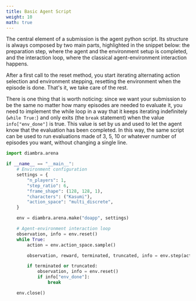 ```yaml
---
title: Basic Agent Script
weight: 10
math: true
---
```


The central element of a submission is the agent python script. Its structure is always composed by two main parts, highlighted in the snippet below: the preparation step, where the agent and the environment setup is completed, and the interaction loop, where the classical agent-environment interaction happens.

After a first call to the reset method, you start iterating alternating action selection and environment stepping, resetting the environment when the episode is done. That's it, we take care of the rest.

There is one thing that is worth noticing: since we want your submission to be the same no matter how many episodes are needed to evaluate it, you need to implement the while loop in a way that it keeps iterating indefinitely (`while True:`) and only exits (the `break` statement) when the value `info["env_done"]` is true. This value is set by us and used to let the agent know that the evaluation has been completed. In this way, the same script can be used to run evaluations made of 3, 5, 10 or whatever number of episodes you want, without changing a single line.

```python
import diambra.arena

if __name__ == "__main__":
    # Environment configuration
    settings = {
        "n_players": 1,
        "step_ratio": 6,
        "frame_shape": (128, 128, 1),
        "characters": ("Kasumi"),
        "action_space": "multi_discrete",
    }

    env = diambra.arena.make("doapp", settings)

    # Agent-environment interaction loop
    observation, info = env.reset()
    while True:
        action = env.action_space.sample()

        observation, reward, terminated, truncated, info = env.step(action)

        if terminated or truncated:
            observation, info = env.reset()
            if info["env_done"]:
                break

    env.close()
```